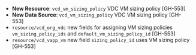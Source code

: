 * **New Resource**: `vcd_vm_sizing_policy` VDC VM sizing policy [GH-553]
* **New Data Source**: `vcd_vm_sizing_policy` VDC VM sizing policy [GH-553]
* `resource/vcd_org_vdc` new fields for assigning VM sizing policies  `vm_sizing_policy_ids` and `default_vm_sizing_policy_id` [GH-553]
* `resource/vcd_vapp_vm` new field `sizing_policy_id` uses VM sizing policy [GH-553]
